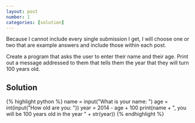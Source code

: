```yaml
---
layout: post
number: 1
categories: [solution]
---
```


Because I cannot include every single submission I get, I will choose one or two that are example answers and include those within each post. 

Create a program that asks the user to enter their name and their age. Print out a message addressed to them that tells them the year that they will turn 100 years old. 

## Solution

{% highlight python %}
name = input("What is your name: ")
age = int(input("How old are you: "))
year = 2014 - age + 100
print(name + ", you will be 100 years old in the year " + str(year))
{% endhighlight %}
